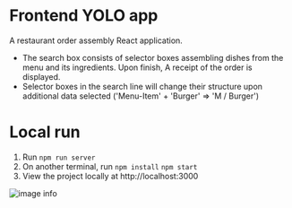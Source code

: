 # Frontend YOLO app 

A restaurant order assembly React application. <br>
* The search box consists of selector boxes assembling dishes from the menu and its ingredients. Upon finish, A receipt of the order is displayed.
* Selector boxes in the search line will change their structure upon additional data selected (&#39;Menu-Item&#39; + &#39;Burger&#39; =&gt; &#39;M / Burger&#39;)

# Local run
1. Run `npm run server`
1. On another terminal, run `npm install` `npm start`
2. View the project locally at http://localhost:3000

![image info](./pictures/screenshot.png)
